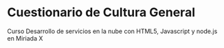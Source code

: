 Cuestionario de Cultura General
=================================

Curso Desarrollo de servicios en la nube con HTML5, Javascript y node.js en Miriada X
